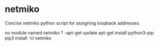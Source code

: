 # netmiko
Concise netmiko python script for assigning loopback addresses.


no module named netmiko ? -apt-get update
apt-get install python3-pip
pip3 install -U netmiko
